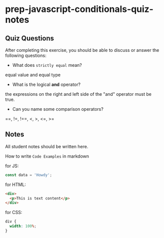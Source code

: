# prep-javascript-conditionals-quiz-notes

## Quiz Questions

After completing this exercise, you should be able to discuss or answer the following questions:

- What does `strictly equal` mean?

equal value and equal type

- What is the logical **and** operator?

the expressions on the right and left side of the "and" operator must be true.

- Can you name some comparison operators?

==, !=, !==, <, >, <=, >=

## Notes

All student notes should be written here.

How to write `Code Examples` in markdown

for JS:

```javascript
const data = 'Howdy';
```

for HTML:

```html
<div>
  <p>This is text content</p>
</div>
```

for CSS:

```css
div {
  width: 100%;
}
```
